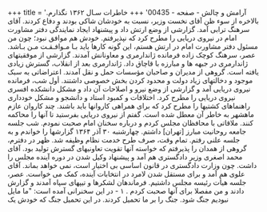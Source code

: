 +++
title = 'آرامش و چالش - صفحه - 00435'
+++
خاطرات سـال ۱۳۶۲ نگذارم. بالاخره از سوء ظن آقای نخست وزیر، نسبت به خودشان شاکی بودند و دفاع کردند. آقای سرهنگ ترابی آمد. گزارشی از وضع ارتش داد و پیشنهاد ایجاد نمایندگی دفتر مشاورت امام در نیروی دریایی را مطرح کرد که نپذیرفتم. خودش هم موافق نبود؛ چون من مسئول دفتر مشاورت امام در ارتش هستم، این گونه کارها باید بـا مـوافـقـت مـن بـاشد. عصر، سرهنگ کوچک زاده فرمانده ژاندارمری و معاونانش آمدند. گزارشی از موفقیتهای ژاندارمری در جبهه ها و مبارزه با قاچاق داد. ژاندارمری بعد از انقلاب، گسترش زیادی یافته است. گروهی از مدیران و صاحبان مؤسسات حمل و نقل آمدند. اعتراضاتی به سبک موجود و دخالتهای زیاد دولت و محدود کردن بخش خصوصی داشتند. أول شب، فرمانده نیروی دریایی آمد و گزارشی از وضع نیرو و اصلاحات آن داد و مشکل دانشکده افسری نیروی دریایی را مطرح کرد. اختلافات و کمبود استاد و دانشجو و مشکل خودداری راهنماهای کشتیها را مطرح کرد که برای همراهی کاروانها باید باشند. چند کاروان عازم ماهشهر به خاطر آن معطل شده است. گفتم از نیروی دریایی بفرستید تا آنها را محاکمه کنند. ملاقاتی با محافظان مجلس کردم و درباره سخنان امام صحبت نمودم. شب جلسه جامعه روحانیت مبارز [تهران] داشتم. چهارشنبه ۳۰ آذر ۱۳۶۴ گزارشها را خواندم و به جلسه علنی رفتم. تمام وقت، صرف طرح خدمت نظام وظیفه شد. ظهر در دفترم، گروهی از همدان را پذیرفتم که خواسته آنها تقویت تعاونیهای گسترش تولید بود. آقای محمد اصغری وزیر دادگستری هم آمد و پیشنهاد وکیل شدن در دوره آینده مجلس را داشت. چون وزارت دادگستری در قانون اساسی بی اختیار است، نمی خواهد بماند. آقای علوی هم آمد و برای مستقل شدن لامرد در انتخابات آینده، کمک می خواست. عصر، جلسه هیأت رئیسه مجلس داشتیم. فرماندهان لشکرها و تیپهای سپاه آمدند و گزارش دادند و من مفصلا برای آنها صحبت کردم . ۱ - در این سخنرانی آمده است: "ما مایل نبودیم جنگ شود. جنگ را بر ما تحمیل کردند. در این تحمیل جنگ که خودش یک